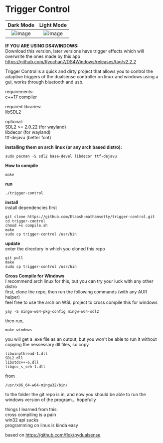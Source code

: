 # Trigger Control  
Dark Mode           |  Light Mode
:-------------------------:|:-------------------------:
![image](https://user-images.githubusercontent.com/45927311/166091284-a06013df-f443-48a1-8e15-514690b43200.png) | ![image](https://user-images.githubusercontent.com/45927311/166091275-4f970e14-5a16-4f1e-b96b-4e823cdcfcae.png)

**IF YOU ARE USING DS4WINDOWS:**  
Download this version, later versions have trigger effects which will overwrite the ones made by this app
https://github.com/Ryochan7/DS4Windows/releases/tag/v2.2.2  


Trigger Control is a quick and dirty project that allows you to control the adaptive triggers of the dualsense controller on linux and windows using a gui, works through bluetooth and usb.

requirements:  
c++17 compiler   

required libraries:  
libSDL2  
    

optional:  
SDL2 >= 2.0.22 (for wayland)  
libdecor (for wayland)  
ttf-dejavu (better font)  

**installing them on arch linux (or any arch based distro):**  
```
sudo pacman -S sdl2 base-devel libdecor ttf-dejavu
```  

**How to compile**  

```
make
```  

**run**   
```
./trigger-control
```  

**install**  
install dependencies first
```
git clone https://github.com/Etaash-mathamsetty/trigger-control.git
cd trigger-control
chmod +x compile.sh
make
sudo cp trigger-control /usr/bin
```

**update**  
enter the directory in which you cloned this repo  
```
git pull
make
sudo cp trigger-control /usr/bin
```

**Cross Compile for Windows**  
I recommend arch linux for this, but you can try your luck with any other distro  
first, clone the repo, then run the following commands (with any AUR helper)  
feel free to use the arch on WSL project to cross compile this for windows  
```
yay -S mingw-w64-pkg-config mingw-w64-sdl2 
```
then run,  
```
make windows
```
you will get a .exe file as an output, but you won't be able to run it without copying the nessessary dll files, so copy  
```
libwinpthread-1.dll  
SDL2.dll  
libstdc++-6.dll  
libgcc_s_seh-1.dll  
```
from  
```
/usr/x86_64-w64-mingw32/bin/
```  
to the folder the git repo is in, and now you should be able to run the windows version of the program... hopefully  
  
things I learned from this:  
cross compiling is a pain  
win32 api sucks  
programming on linux is kinda easy  
  
based on https://github.com/flok/pydualsense  
